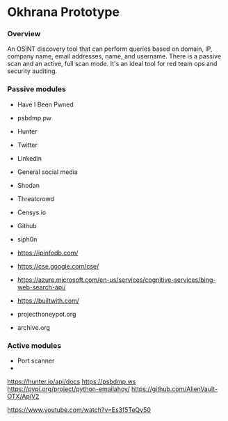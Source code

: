 # Okhrana Prototype


### Overview 
An OSINT discovery tool that can perform queries based on domain, IP, company name, email addresses, name, and username.
There is a passive scan and an active, full scan mode. It's an ideal tool for red team ops and security auditing. 


### Passive modules
* Have I Been Pwned
* psbdmp.pw
* Hunter

* Twitter 
* Linkedin
* General social media
* Shodan
* Threatcrowd
* Censys.io
* Github


* siph0n

* https://ipinfodb.com/
* https://cse.google.com/cse/
* https://azure.microsoft.com/en-us/services/cognitive-services/bing-web-search-api/
* https://builtwith.com/
* projecthoneypot.org
* archive.org 

### Active modules
* Port scanner
* 


https://hunter.io/api/docs
https://psbdmp.ws
https://pypi.org/project/python-emailahoy/
https://github.com/AlienVault-OTX/ApiV2

https://www.youtube.com/watch?v=Es3f5TeQy50
